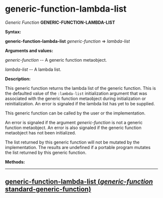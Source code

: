 generic-function-lambda-list
============================

*Generic Function* **GENERIC-FUNCTION-LAMBDA-LIST**

**Syntax:**

**generic-function-lambda-list** *generic-function* => *lambda-list*

**Arguments and values:**

*generic-function* -- A generic function metaobject.

*lambda-list* -- A lambda list.

**Description:**

This generic function returns the lambda list of the generic function. This is the defaulted value of the `:lambda-list` initialization argument that was associated with the generic function metaobject during initialization or reinitialization. An error is signaled if the lambda list has yet to be supplied.

This generic function can be called by the user or the implementation.

An error is signaled if the argument *generic-function* is not a generic function metaobject. An error is also signaled if the generic function metaobject has not been initialized.

The list returned by this generic function will not be mutated by the implementation. The results are undefined if a portable program mutates the list returned by this generic function.

**Methods:**

  ----------------------------------------------------------------------------------------------------------------------------------------------
  [**generic-function-lambda-list** (*generic-function* standard-generic-function)](/meta-object-protocol/generic-function-lambda-list-standard-generic-function)
  ----------------------------------------------------------------------------------------------------------------------------------------------


